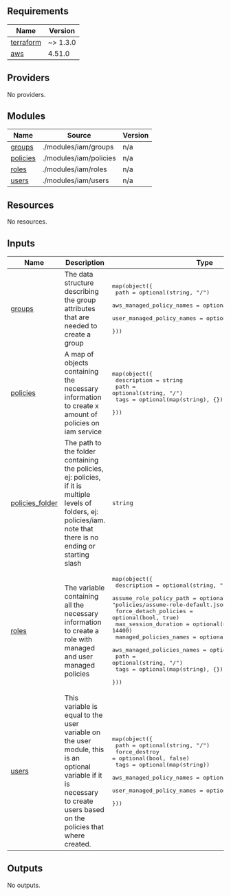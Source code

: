 <!-- BEGIN_TF_DOCS -->
## Requirements

| Name | Version |
|------|---------|
| <a name="requirement_terraform"></a> [terraform](#requirement\_terraform) | ~> 1.3.0 |
| <a name="requirement_aws"></a> [aws](#requirement\_aws) | 4.51.0 |

## Providers

No providers.

## Modules

| Name | Source | Version |
|------|--------|---------|
| <a name="module_groups"></a> [groups](#module\_groups) | ./modules/iam/groups | n/a |
| <a name="module_policies"></a> [policies](#module\_policies) | ./modules/iam/policies | n/a |
| <a name="module_roles"></a> [roles](#module\_roles) | ./modules/iam/roles | n/a |
| <a name="module_users"></a> [users](#module\_users) | ./modules/iam/users | n/a |

## Resources

No resources.

## Inputs

| Name | Description | Type | Default | Required |
|------|-------------|------|---------|:--------:|
| <a name="input_groups"></a> [groups](#input\_groups) | The data structure describing the group attributes that are needed to create a group | <pre>map(object({<br>    path = optional(string, "/")<br>    aws_managed_policy_names = optional(list(string), [])<br>    user_managed_policy_names = optional(list(string), [])<br>  }))</pre> | `{}` | no |
| <a name="input_policies"></a> [policies](#input\_policies) | A map of objects containing the necessary information to create x amount of policies on iam service | <pre>map(object({<br>    description = string<br>    path = optional(string, "/")<br>    tags = optional(map(string), {})<br>  }))</pre> | n/a | yes |
| <a name="input_policies_folder"></a> [policies\_folder](#input\_policies\_folder) | The path to the folder containing the policies, ej: policies, if it is multiple levels of folders, ej: policies/iam. note that there is no ending or starting slash | `string` | n/a | yes |
| <a name="input_roles"></a> [roles](#input\_roles) | The variable containing all the necessary information to create a role with managed and user managed policies | <pre>map(object({<br>    description = optional(string, "")<br>    assume_role_policy_path = optional(string, "policies/assume-role-default.json")<br>    force_detach_policies = optional(bool, true)<br>    max_session_duration = optional(number, 14400)<br>    managed_policies_names = optional(list(string), [])<br>    aws_managed_policies_names = optional(list(string), [])<br>    path = optional(string, "/")<br>    tags = optional(map(string), {})<br>  }))</pre> | `{}` | no |
| <a name="input_users"></a> [users](#input\_users) | This variable is equal to the user variable on the user module, this is an optional variable if it is necessary to create users based on the policies that where created. | <pre>map(object({<br>    path = optional(string, "/")<br>    force_destroy = optional(bool, false)<br>    tags = optional(map(string))<br>    aws_managed_policy_names = optional(list(string), [])<br>    user_managed_policy_names = optional(list(string), [])<br>  }))</pre> | `{}` | no |

## Outputs

No outputs.
<!-- END_TF_DOCS -->